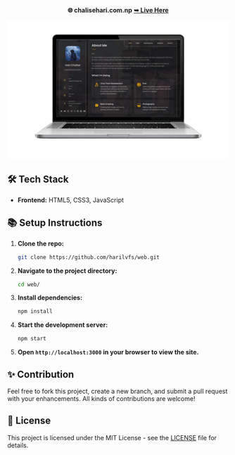 <p align="center"><strong>🌐 chalisehari.com.np</strong>
<a href="https://chalisehari.com.np"><strong> ➥ Live Here</strong></a></p>

![Desktop Demo](https://github.com/harilvfs/web/blob/main/website%20preview/web.png)

<h2>🛠️ Tech Stack</h2>
<ul>
  <li><strong>Frontend:</strong> HTML5, CSS3, JavaScript</li>
</ul>

<h2>📚 Setup Instructions</h2>
<ol>
  <li><strong>Clone the repo:</strong>
    
```sh
git clone https://github.com/harilvfs/web.git
```
 <li><strong>Navigate to the project directory:</strong>
   
```sh
cd web/
```
  </li>

  <li><strong>Install dependencies:</strong>
    
```sh
npm install
```
  </li>

  <li><strong>Start the development server:</strong>
    
```sh
npm start
```
  </li>

   <li><strong>Open <code>http://localhost:3000</code> in your browser to view the site.</strong></li>
</ol>

<h2>✨ Contribution</h2>
<p>Feel free to fork this project, create a new branch, and submit a pull request with your enhancements. All kinds of contributions are welcome!</p>

<h2>📄 License</h2>
<p>This project is licensed under the MIT License - see the <a href="LICENSE">LICENSE</a> file for details.</p>

